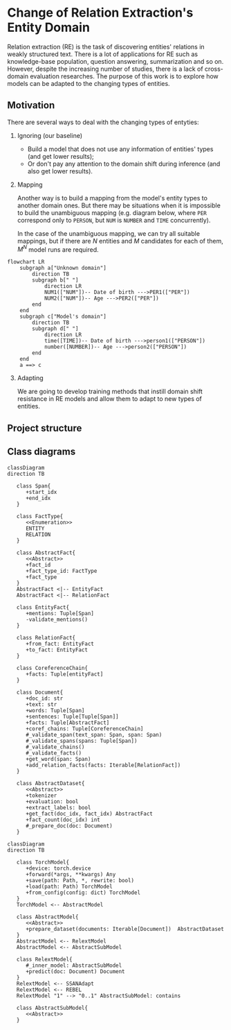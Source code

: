# Change of Relation Extraction's Entity Domain

Relation extraction (RE) is the task of discovering entities' relations in weakly structured text. There is a lot of
applications for RE such as knowledge-base population, question answering, summarization and so on. However, despite the
increasing number of studies, there is a lack of cross-domain evaluation researches. The purpose of this work is to
explore how models can be adapted to the changing types of entities.

## Motivation

There are several ways to deal with the changing types of entyties:

1) Ignoring (our baseline)

    * Build a model that does not use any information of entities' types (and get lower results);
    * Or don't pay any attention to the domain shift during inference (and also get lower results).

2) Mapping

   Another way is to build a mapping from the model's entity types to another domain ones. But there may be situations
   when it is impossible to build the unambiguous mapping (e.g. diagram below, where `PER` correspond only to `PERSON`,
   but `NUM` is `NUMBER` and `TIME` concurrently).

   In the case of the unambiguous mapping, we can try all suitable mappings, but if there are $N$ entities and $M$
   candidates for each of them, $M^N$ model runs are required.

```mermaid
flowchart LR
    subgraph a["Unknown domain"]
        direction TB
        subgraph b[" "]
            direction LR
            NUM1(["NUM"])-- Date of birth --->PER1(["PER"])
            NUM2(["NUM"])-- Age --->PER2(["PER"])
        end
    end
    subgraph c["Model's domain"]
        direction TB
        subgraph d[" "]
            direction LR
            time([TIME])-- Date of birth --->person1(["PERSON"])
            number([NUMBER])-- Age --->person2(["PERSON"])
        end
    end
    a ==> c 
```

3) Adapting

   We are going to develop training methods that instill domain shift resistance in RE models and allow them to adapt to
   new types of entities.

## Project structure

## Class diagrams

```mermaid
classDiagram
direction TB

   class Span{
      +start_idx
      +end_idx
   }
   
   class FactType{
      <<Enumeration>>
      ENTITY
      RELATION
   }

   class AbstractFact{
      <<Abstract>> 
      +fact_id
      +fact_type_id: FactType
      +fact_type
   }
   AbstractFact <|-- EntityFact
   AbstractFact <|-- RelationFact
   
   class EntityFact{
      +mentions: Tuple[Span]
      -validate_mentions()
   }
   
   class RelationFact{
      +from_fact: EntityFact
      +to_fact: EntityFact
   }
   
   class CoreferenceChain{
      +facts: Tuple[entityFact]
   }
   
   class Document{
      +doc_id: str
      +text: str
      +words: Tuple[Span]
      +sentences: Tuple[Tuple[Span]]
      +facts: Tuple[AbstractFact]
      +coref_chains: Tuple[CoreferenceChain]
      #_validate_span(text_span: Span, span: Span)
      #_validate_spans(spans: Tuple[Span])
      #_validate_chains()
      #_validate_facts()
      +get_word(span: Span)
      +add_relation_facts(facts: Iterable[RelationFact])
   }
   
   class AbstractDataset{
      <<Abstract>>
      +tokenizer
      +evaluation: bool
      +extract_labels: bool
      +get_fact(doc_idx, fact_idx) AbstractFact
      +fact_count(doc_idx) int
      #_prepare_doc(doc: Document)
   }
```

```mermaid
classDiagram
direction TB

   class TorchModel{
      +device: torch.device
      +forward(*args, **kwargs) Any
      +save(path: Path, *, rewrite: bool)
      +load(path: Path) TorchModel
      +from_config(config: dict) TorchModel
   }
   TorchModel <-- AbstractModel
   
   class AbstractModel{
      <<Abstract>>
      +prepare_dataset(documents: Iterable[Document])  AbstractDataset
   }
   AbstractModel <-- RelextModel
   AbstractModel <-- AbstractSubModel
   
   class RelextModel{
      #_inner_model: AbstractSubModel
      +predict(doc: Document) Document
   }
   RelextModel <-- SSANAdapt
   RelextModel <-- REBEL
   RelextModel "1" --> "0..1" AbstractSubModel: contains
   
   class AbstractSubModel{
      <<Abstract>>
   }
   
```
